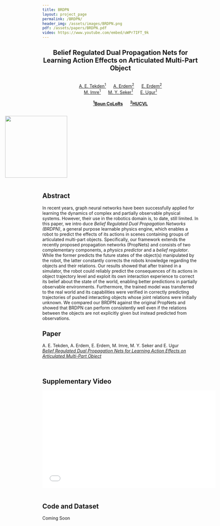 ```yaml
---
title: BRDPN
layout: project_page
permalink: /BRDPN/
header_img: /assets/images/BRDPN.png
pdf: /assets/papers/BRDPN.pdf
video: https://www.youtube.com/embed/uWPr7IFT_9k
---
```


<div id="primarycontent">
<center>
<h2>Belief Regulated Dual Propagation Nets for Learning Action  Effects on Articulated Multi-Part Object</h2>   
<br> 
	<a href="/">A. E. Tekden<sup>1</sup></a> &nbsp;&nbsp;&nbsp;&nbsp;
	<a href="https://web.cs.hacettepe.edu.tr/~aykut/">A. Erdem<sup>2</sup></a> &nbsp;&nbsp;&nbsp;&nbsp;
	<a href="https://web.cs.hacettepe.edu.tr/~erkut/">E. Erdem<sup>2</sup></a><br>
	<a href="https://mertimre.github.io/">M. Imre<sup>1</sup></a> &nbsp;&nbsp;&nbsp;&nbsp;
	<a href="https://scholar.google.com/citations?user=H8NkqvQAAAAJ&hl=tr">M. Y. Seker<sup>1</sup></a> &nbsp;&nbsp;&nbsp;&nbsp;
	<a href="https://www.cmpe.boun.edu.tr/~emre/">E. Ugur<sup>1</sup></a><br><br>
	<a href="http://colors.cmpe.boun.edu.tr/"><b><sup>1</sup>Boun CoLoRs</b></a> &nbsp;&nbsp;&nbsp;&nbsp;
	<a href="https://vision.cs.hacettepe.edu.tr/"><b><sup>2</sup>HUCVL</b></a> <br>
</center>
<br>

<img height="200px" style="margin: 0px -120px" id="header_img" src="{{page.header_img}}"/><br>
<br>
<h2>Abstract</h2>
<p>
In recent years, graph neural networks have been
successfully applied for learning the dynamics of complex and
partially observable physical systems. However, their use in the
robotics domain is, to date, still limited. In this paper, we intro
duce <em>Belief Regulated Dual Propagation Networks (BRDPN)</em>, a
general purpose learnable physics engine, which enables a robot
to predict the effects of its actions in scenes containing groups
of articulated multi-part objects. Specifically, our framework
extends the recently proposed propagation networks (PropNets)
and consists of two complementary components, a <em>physics
predictor</em> and a <em>belief regulator</em>. While the former predicts the
future states of the object(s) manipulated by the robot, the latter
constantly corrects the robots knowledge regarding the objects
and their relations. Our results showed that after trained in a
simulator, the robot could reliably predict the consequences
of its actions in object trajectory level and exploit its own
interaction experience to correct its belief about the state of
the world, enabling better predictions in partially observable
environments. Furthermore, the trained model was transferred
to the real world and its capabilities were verified in correctly
predicting trajectories of pushed interacting objects whose joint
relations were initially unknown. We compared our BRDPN
against the original PropNets and showed that BRDPN can
perform consistently well even if the relations between the
objects are not explicitly given but instead predicted from observations.
</p>

<h2>Paper</h2>
<p>A. E. Tekden, A. Erdem, E. Erdem, M. Imre, M. Y. Seker and E. Ugur <br/>
<a href="{{page.pdf}}"><em>Belief Regulated Dual Propagation Nets for Learning Action  Effects on Articulated Multi-Part Object</em></a></p>


<br/>

<h2>Supplementary Video</h2>

<div class="video">
    <iframe width="560" height="315" src="{{page.video}}" frameborder="0" allow="accelerometer; autoplay; encrypted-media; gyroscope; picture-in-picture" allowfullscreen></iframe>
</div>
<br/>

<h2>Code and Dataset</h2>

<p>Coming Soon</p>


<br/>
